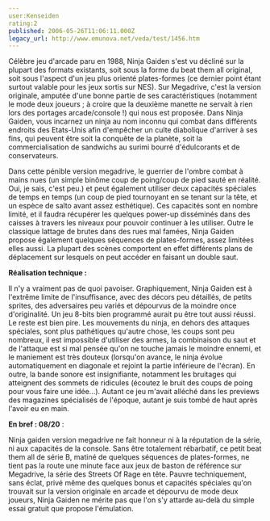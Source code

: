 ```yaml
---
user:Kenseiden
rating:2
published: 2006-05-26T11:06:11.000Z
legacy_url: http://www.emunova.net/veda/test/1456.htm
---
```

Célèbre jeu d'arcade paru en 1988, Ninja Gaiden s'est vu décliné sur la plupart des formats existants, soit sous la forme du beat them all original, soit sous l'aspect d'un jeu plus orienté plates-formes (ce dernier point étant surtout valable pour les jeux sortis sur NES). Sur Megadrive, c'est la version originale, amputée d'une bonne partie de ses caractéristiques (notamment le mode deux joueurs ; à croire que la deuxième manette ne servait à rien lors des portages arcade/console !) qui nous est proposée. Dans Ninja Gaiden, vous incarnez un ninja au nom inconnu qui combat dans différents endroits des Etats-Unis afin d'empêcher un culte diabolique d'arriver à ses fins, qui peuvent être soit la conquête de la planète, soit la commercialisation de sandwichs au surimi bourré d'édulcorants et de conservateurs.   

  

Dans cette pénible version megadrive, le guerrier de l'ombre combat à mains nues (un simple binôme coup de poing/coup de pied sauté en réalité. Oui, je sais, c'est peu.) et peut également utiliser deux capacités spéciales de temps en temps (un coup de pied tournoyant en se tenant sur la tête, et un espèce de salto avant assez esthétique). Ces capacités sont en nombre limité, et il faudra récupérer les quelques power-up disséminés dans des caisses à travers les niveaux pour pouvoir continuer à les utiliser. Outre le classique lattage de brutes dans des rues mal famées, Ninja Gaiden propose également quelques séquences de plates-formes, assez limitées elles aussi. La plupart des scènes comportent en effet différents plans de déplacement sur lesquels on peut accéder en faisant un double saut.   

  

**Réalisation technique :**   

Il n'y a vraiment pas de quoi pavoiser. Graphiquement, Ninja Gaiden est à l'extrême limite de l'insuffisance, avec des décors peu détaillés, de petits sprites, des adversaires peu variés et dépourvus de la moindre once d'originalité. Un jeu 8-bits bien programmé aurait pu être tout aussi réussi. Le reste est bien pire. Les mouvements du ninja, en dehors des attaques spéciales, sont plus pathétiques qu'autre chose, les coups sont peu nombreux, il est impossible d'utiliser des armes, la combinaison du saut et de l'attaque est si mal pensée qu'on ne touche jamais le moindre ennemi, et le maniement est très douteux (lorsqu'on avance, le ninja évolue automatiquement en diagonale et rejoint la partie inférieure de l'écran). En outre, la bande sonore est insignifiante, notamment les bruitages qui atteignent des sommets de ridicules (écoutez le bruit des coups de poing pour vous faire une idée...). Autant ce jeu m'avait alléché dans les previews des magazines spécialisés de l'époque, autant je suis tombé de haut après l'avoir eu en main.  

  

**En bref : 08/20** :  

Ninja gaiden version megadrive ne fait honneur ni à la réputation de la série, ni aux capacités de la console. Sans être totalement rébarbatif, ce petit beat them all de série B, matiné de quelques séquences de plates-formes, ne tient pas la route une minute face aux jeux de baston de référence sur Megadrive, la série des Streets Of Rage en tête. Pauvre techniquement, sans éclat, privé même des quelques bonus et capacités spéciales qu'on trouvait sur la version originale en arcade et dépourvu de mode deux joueurs, Ninja Gaiden ne mérite pas que l'on s'y attarde au-delà du simple essai gratuit que propose l'émulation.